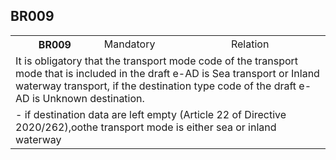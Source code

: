 ## BR009
<table>
 <tr>
  <th>
   BR009
  </th>
  <td>
   Mandatory
  </td>
  <td>
   Relation
  </td>
 </tr>
 <tr>
  <td colspan="3">
   It is obligatory that the transport mode code of the transport mode that is included in the draft e-AD is Sea transport or Inland waterway transport, if the destination type code of the draft e-AD is Unknown destination.
  </td>
 </tr>
 <tr>
  <td colspan="3">
   - if destination data are left empty (Article 22 of Directive 2020/262),oothe transport mode is either sea or inland waterway
  </td>
 </tr>
</table>
